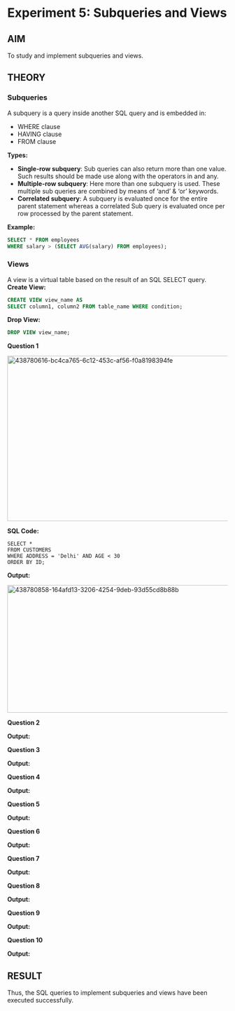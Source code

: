 # Experiment 5: Subqueries and Views

## AIM
To study and implement subqueries and views.

## THEORY

### Subqueries
A subquery is a query inside another SQL query and is embedded in:
- WHERE clause
- HAVING clause
- FROM clause

**Types:**
- **Single-row subquery**:
  Sub queries can also return more than one value. Such results should be made use along with the operators in and any.
- **Multiple-row subquery**:
  Here more than one subquery is used. These multiple sub queries are combined by means of ‘and’ & ‘or’ keywords.
- **Correlated subquery**:
  A subquery is evaluated once for the entire parent statement whereas a correlated Sub query is evaluated once per row processed by the parent statement.

**Example:**
```sql
SELECT * FROM employees
WHERE salary > (SELECT AVG(salary) FROM employees);
```
### Views
A view is a virtual table based on the result of an SQL SELECT query.
**Create View:**
```sql
CREATE VIEW view_name AS
SELECT column1, column2 FROM table_name WHERE condition;
```
**Drop View:**
```sql
DROP VIEW view_name;
```

**Question 1**

<img width="1053" height="377" alt="438780616-bc4ca765-6c12-453c-af56-f0a8198394fe" src="https://github.com/user-attachments/assets/38471de8-7aab-4838-9eb8-8a75a6b711d2" />

**SQL Code:**
```
SELECT *
FROM CUSTOMERS
WHERE ADDRESS = 'Delhi' AND AGE < 30
ORDER BY ID;
```
**Output:**

<img width="1200" height="291" alt="438780858-164afd13-3206-4254-9deb-93d55cd8b88b" src="https://github.com/user-attachments/assets/f7904998-db3d-4ec2-b34a-d6bdb1391fc8" />

**Question 2**


**Output:**



**Question 3**


**Output:**



**Question 4**

**Output:**



**Question 5**


**Output:**



**Question 6**


**Output:**



**Question 7**


**Output:**



**Question 8**


**Output:**



**Question 9**


**Output:**



**Question 10**


**Output:**




## RESULT
Thus, the SQL queries to implement subqueries and views have been executed successfully.
